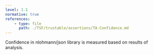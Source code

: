 ```yaml
---
level: 1.1
normative: true
references:
    - type: file
      path: ./TSF/trustable/assertions/TA-Confidence.md
---
```


Confidence in nlohmann/json library is measured based on results of analysis.
